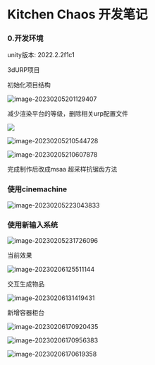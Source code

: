 # Kitchen Chaos 开发笔记

### 0.开发环境

unity版本: 2022.2.2f1c1

3dURP项目

初始化项目结构

![image-20230205201129407](img/KitchenChaos/image-20230205201129407.png)

减少渲染平台的等级，删除相关urp配置文件

![](img/KitchenChaos/image-20230205201214628.png)



![image-20230205210544728](img/KitchenChaos/image-20230205210544728.png)

![image-20230205210607878](img/KitchenChaos/image-20230205210607878.png)

完成制作后改成msaa 超采样抗锯齿方法

### 使用cinemachine

![image-20230205223043833](img/KitchenChaos/image-20230205223043833.png)

### 使用新输入系统

![image-20230205231726096](img/KitchenChaos/image-20230205231726096.png)

当前效果

![image-20230206125511144](img/KitchenChaos/image-20230206125511144.png)

交互生成物品

![image-20230206131419431](img/KitchenChaos/image-20230206131419431.png)

新增容器柜台

![image-20230206170920435](img/KitchenChaos/image-20230206170920435.png)

![image-20230206170956383](img/KitchenChaos/image-20230206170956383.png)

![image-20230206170619358](img/KitchenChaos/image-20230206170619358.png)

